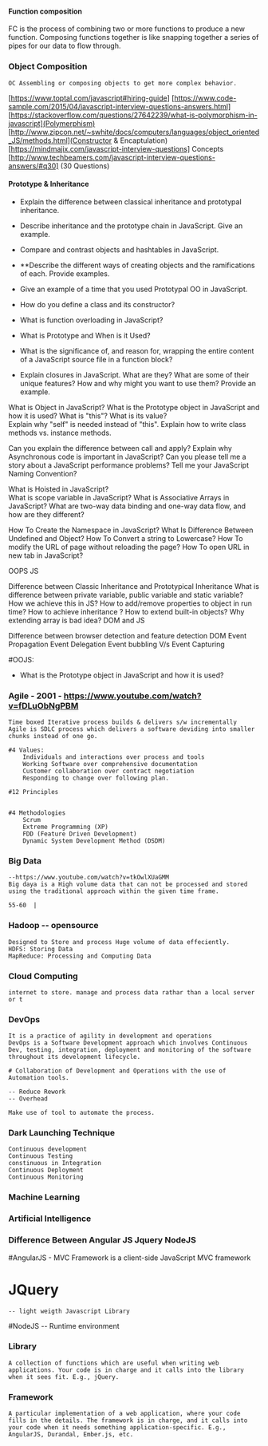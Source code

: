 #### Function composition
 FC is the process of combining two or more functions to produce a new function.
 Composing functions together is like snapping together a series of pipes for our data to flow through.

 ### Object Composition 
    OC Assembling or composing objects to get more complex behavior.

[https://www.toptal.com/javascript#hiring-guide]
[https://www.code-sample.com/2015/04/javascript-interview-questions-answers.html]
[https://stackoverflow.com/questions/27642239/what-is-polymorphism-in-javascript](Polymerphism)
[http://www.zipcon.net/~swhite/docs/computers/languages/object_oriented_JS/methods.html](Constructor & Encaptulation)
[https://mindmajix.com/javascript-interview-questions] Concepts
[http://www.techbeamers.com/javascript-interview-questions-answers/#q30] (30 Questions)

#### Prototype &  Inheritance
* Explain the difference between classical inheritance and prototypal inheritance.
* Describe inheritance and the prototype chain in JavaScript. Give an example.
* Compare and contrast objects and hashtables in JavaScript.
* **Describe the different ways of creating objects and the ramifications of each. Provide examples.
* Give an example of a time that you used Prototypal OO in JavaScript.
* How do you define a class and its constructor?
* What is function overloading in JavaScript?
* What is Prototype and When is it Used?

* What is the significance of, and reason for, wrapping the entire content of a JavaScript source file in a function block?
* Explain closures in JavaScript. What are they? What are some of their unique features? How and why might you want to use them? Provide an example.



What is Object in JavaScript?
What is the Prototype object in JavaScript and how it is used?
What is "this"? What is its value?	
Explain why "self" is needed instead of "this".
Explain how to write class methods vs. instance methods.

Can you explain the difference between call and apply?
Explain why Asynchronous code is important in JavaScript?
Can you please tell me a story about a JavaScript performance problems?
Tell me your JavaScript Naming Convention?

What is Hoisted in JavaScript?	
What is scope variable in JavaScript?
What is Associative Arrays in JavaScript?
What are two-way data binding and one-way data flow, and how are they different?


 


How To Create the Namespace in JavaScript?
What Is Difference Between Undefined and Object?
How To Convert a string to Lowercase?
How To modify the URL of page without reloading the page?
How To open URL in new tab in JavaScript?

OOPS JS

Difference between Classic Inheritance and Prototypical Inheritance
    What is difference between private variable, public variable and static variable? How we achieve this in JS?
    How to add/remove properties to object in run time?
    How to achieve inheritance ?
    How to extend built-in objects?
    Why extending array is bad idea?
    DOM and JS

Difference between browser detection and feature detection
    DOM Event Propagation
    Event Delegation
    Event bubbling V/s Event Capturing

#OOJS:

* What is the Prototype object in JavaScript and how it is used?













### Agile - 2001 - https://www.youtube.com/watch?v=fDLuObNgPBM
    Time boxed Iterative process builds & delivers s/w incrementally
    Agile is SDLC process which delivers a software deviding into smaller chunks instead of one go.

    #4 Values:
        Individuals and interactions over process and tools
        Working Software over comprehensive documentation
        Customer collaboration over contract negotiation
        Responding to change over following plan.

    #12 Principles

    
    #4 Methodologies
        Scrum
        Extreme Programming (XP)
        FDD (Feature Driven Development)
        Dynamic System Development Method (DSDM)

### Big Data
    --https://www.youtube.com/watch?v=tkOwlXUaGMM
    Big daya is a High volume data that can not be processed and stored using the traditional approach within the given time frame.
    
    55-60  |    

### Hadoop -- opensource
    Designed to Store and process Huge volume of data effeciently.
    HDFS: Storing Data
    MapReduce: Processing and Computing Data


### Cloud Computing
    internet to store. manage and process data rathar than a local server or t

### DevOps
    It is a practice of agility in development and operations
    DevOps is a Software Development approach which involves Continuous Dev, testing, integration, deployment and monitoring of the software throughout its development lifecycle.

    # Collaboration of Development and Operations with the use of Automation tools.

    -- Reduce Rework
    -- Overhead

    Make use of tool to automate the process.

### Dark Launching Technique
    Continuous development
    Continuous Testing 
    constinuous in Integration
    Continuous Deployment 
    Continuous Monitoring

    
### Machine Learning

### Artificial Intelligence

### Difference Between Angular JS Jquery NodeJS

#AngularJS - MVC Framework 
    is a client-side JavaScript MVC framework

# JQuery
    -- light weigth Javascript Library
#NodeJS
    -- Runtime environment

### Library
    A collection of functions which are useful when writing web applications. Your code is in charge and it calls into the library when it sees fit. E.g., jQuery.

### Framework
    A particular implementation of a web application, where your code fills in the details. The framework is in charge, and it calls into your code when it needs something application-specific. E.g., AngularJS, Durandal, Ember.js, etc.

